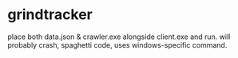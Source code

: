 # grindtracker

place both data.json & crawler.exe alongside client.exe and run.
will probably crash, spaghetti code, uses windows-specific command.
